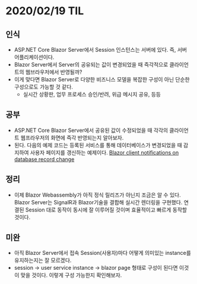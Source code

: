 # 2020/02/19 TIL

## 인식
- ASP.NET Core Blazor Server에서 Session 인스턴스는 서버에 있다. 즉, 서버 어플리케이션이다.
- Blazor Server에서 Server의 공유되는 값이 변경되었을 때 즉각적으로 클라이언트의 웹브라우저에서 반영될까?
- 이게 맞다면 Blazor Server로 다양한 비즈니스 모델을 복잡한 구성이 아닌 단순한 구성으로도 가능할 것 같다.
   - 실시간 상황판, 업무 프로세스 승인/반려, 위급 메시지 공유, 등등

## 공부
- ASP.NET Core Blazor Server에서 공유된 값이 수정되었을 때 각각의 클라이언트 웹프라우저의 화면에 즉각 반영되는지 알아보자.
- 된다. 다음의 예제 코드는 등록된 서비스를 통해 데이터베이스가 변경되었을 때 감지하여 사용자 페이지를 갱신하는 예제이다.
  [Blazor client notifications on database record change](https://github.com/christiandelbianco/blazor-notification-db-record-change)

## 정리
- 이제 Blazor Webassembly가 아직 정식 릴리즈가 아닌지 조금은 알 수 있다. Blazor Server는 SignalR과 Blazor기술을 결합해 실시간 렌더링을 구현했다. 연결된 Session 대로 동작이 동시에 잘 이루어질 것이며 효율적이고 빠르게 동작할 것이다.

## 미완
- 아직 Blazor Server에서 접속 Session(사용자)마다 어떻게 의미있는 instance를 유지하는지는 잘 모르겠다.
- session -> user service instance -> blazor page 형태로 구성이 된다면 이것이 맞을 것이다. 이렇게 구성 가능한지 확인해보자.
